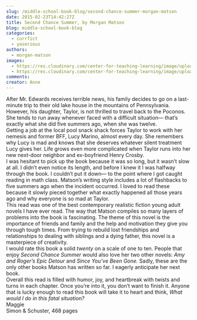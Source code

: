 ```yaml
---
slug: /middle-school-book-blog/second-chance-summer-morgan-matson
date: 2015-02-23T14:42:27Z
title: Second Chance Summer, by Morgan Matson
blog: middle-school-book-blog
categories:
  - currfict
  - yaserious
authors:
  - morgan-matson
images:
  - https://res.cloudinary.com/center-for-teaching-learning/image/upload/v1637513810/second-chance-summer-196x300.jpg.jpg
  - https://res.cloudinary.com/center-for-teaching-learning/image/upload/v1637513811/second-chance-summer.jpg.jpg
comments:
creator: Anne
---
```


 After Mr. Edwards receives terrible news, his family decides to go on a last- minute trip to their old lake house in the mountains of Pennsylvania. However, his daughter, Taylor, is not thrilled to travel back to the Poconos. She tends to run away whenever faced with a difficult situation— that’s exactly what she did five summers ago, when she was twelve.<br />Getting a job at the local pool snack shack forces Taylor to work with her nemesis and former BFF, Lucy Marino, almost every day. She remembers why Lucy is mad and knows that she deserves whatever silent treatment Lucy gives her. Life grows even more complicated when Taylor runs into her new next-door neighbor and ex-boyfriend Henry Crosby.<br />I was hesitant to pick up the book because it was so long, but it wasn’t slow at all. I didn’t even notice its length, and before I knew it I was halfway through the book. I couldn’t put it down— to the point where I got caught reading in math class. Matson’s writing style includes a lot of flashbacks to five summers ago when the incident occurred. I loved to read these because it slowly pieced together what exactly happened all those years ago and why everyone is so mad at Taylor.<br />This read was one of the best contemporary realistic fiction young adult novels I have ever read. The way that Matson compiles so many layers of problems into the book is fascinating. The theme of this novel is the importance of friends and family and the help and motivation they give you through tough times. From trying to rebuild lost friendships and relationships to dealing with siblings and a dying father, this novel is a masterpiece of creativity.<br />I would rate this book a solid <em>twenty</em> on a scale of one to ten. People that enjoy <em>Second Chance Summer </em>would also love her two other novels: <em>Amy and Roger’s Epic Detour </em>and <em>Since You’ve Been Gone. </em>Sadly, these are the only other books Matson has written so far. I eagerly anticipate her next book.<br />Overall this read is filled with humor, joy, and heartbreak with twists and turns in each chapter. Once you’re into it, you don’t want to finish it. Anyone that is lucky enough to read this book will take it to heart and think, <em>What would I do in this fatal situation?</em><br />Maggie<br />Simon &amp; Schuster, 468 pages<br /><em> </em>
